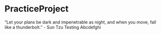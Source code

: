 # PracticeProject
“Let your plans be dark and impenetrable as night, and when you move, fall like a thunderbolt.” - Sun Tzu
Testing
Abcdefghi